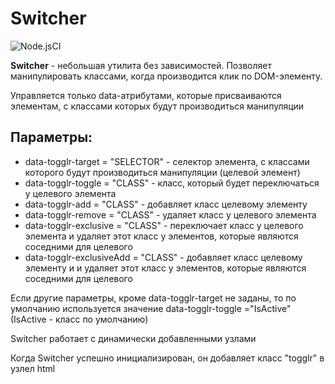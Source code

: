 # Switcher

![Node.jsCI](https://github.com/larryself/switcher/workflows/Node.jsCI/badge.svg)

**Switcher** - небольшая утилита без зависимостей. Позволяет манипулировать классами, когда производится клик по DOM-элементу.

Управляется только data-атрибутами, которые присваиваются элементам, с классами которых будут производиться манипуляции

## Параметры:
* data-togglr-target = "SELECTOR" - селектор элемента, с классами которого будут производиться манипуляции (целевой элемент)
* data-togglr-toggle = "CLASS" - класс, который будет переключаться у целевого элемента
* data-togglr-add = "CLASS" - добавляет класс целевому элементу
* data-togglr-remove = "CLASS" - удаляет класс у целевого элемента
* data-togglr-exclusive = "CLASS" - переключает класс у целевого элемента и удаляет этот класс у элементов, которые являются соседними для целевого
* data-togglr-exclusiveAdd = "CLASS" - добавляет класс целевому элементу и и удаляет этот класс у элементов, которые являются соседними для целевого

Если другие параметры, кроме data-togglr-target не заданы, то по умолчанию используется значение data-togglr-toggle ="IsActive" (IsActive - класс по умолчанию)

Switcher работает с динамически добавленными узлами

Когда Switcher успешно инициализирован, он добавляет класс "togglr" в узлел html
